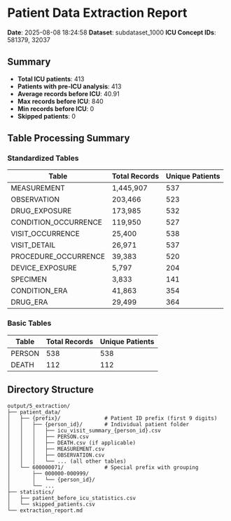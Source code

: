 # Patient Data Extraction Report

**Date**: 2025-08-08 18:24:58
**Dataset**: subdataset_1000
**ICU Concept IDs**: 581379, 32037

## Summary

- **Total ICU patients**: 413
- **Patients with pre-ICU analysis**: 413
- **Average records before ICU**: 40.91
- **Max records before ICU**: 840
- **Min records before ICU**: 0
- **Skipped patients**: 0

## Table Processing Summary

### Standardized Tables

| Table | Total Records | Unique Patients |
|-------|---------------|----------------|
| MEASUREMENT | 1,445,907 | 537 |
| OBSERVATION | 203,466 | 523 |
| DRUG_EXPOSURE | 173,985 | 532 |
| CONDITION_OCCURRENCE | 119,950 | 527 |
| VISIT_OCCURRENCE | 25,400 | 538 |
| VISIT_DETAIL | 26,971 | 537 |
| PROCEDURE_OCCURRENCE | 39,383 | 520 |
| DEVICE_EXPOSURE | 5,797 | 204 |
| SPECIMEN | 3,833 | 141 |
| CONDITION_ERA | 41,863 | 354 |
| DRUG_ERA | 29,499 | 364 |

### Basic Tables

| Table | Total Records | Unique Patients |
|-------|---------------|----------------|
| PERSON | 538 | 538 |
| DEATH | 112 | 112 |

## Directory Structure

```
output/5_extraction/
├── patient_data/
│   ├── {prefix}/              # Patient ID prefix (first 9 digits)
│   │   ├── {person_id}/       # Individual patient folder
│   │   │   ├── icu_visit_summary_{person_id}.csv
│   │   │   ├── PERSON.csv
│   │   │   ├── DEATH.csv (if applicable)
│   │   │   ├── MEASUREMENT.csv
│   │   │   ├── OBSERVATION.csv
│   │   │   └── ... (all other tables)
│   └── 600000071/             # Special prefix with grouping
│       ├── 000000-000999/
│       │   └── {person_id}/
│       └── ...
├── statistics/
│   ├── patient_before_icu_statistics.csv
│   └── skipped_patients.csv
└── extraction_report.md
```
